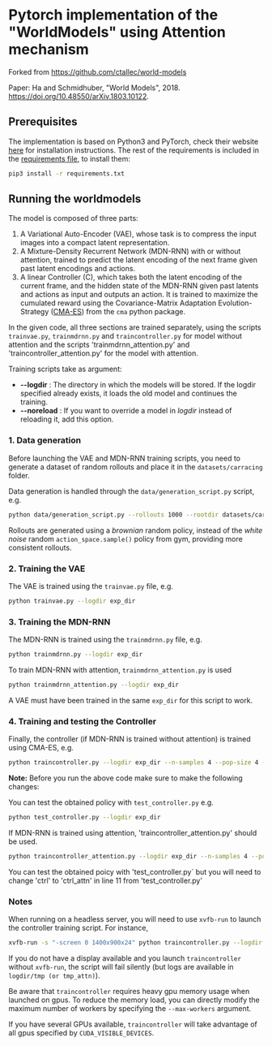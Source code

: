 # Pytorch implementation of the "WorldModels" using Attention mechanism

Forked from https://github.com/ctallec/world-models

Paper: Ha and Schmidhuber, "World Models", 2018. https://doi.org/10.48550/arXiv.1803.10122. 


## Prerequisites

The implementation is based on Python3 and PyTorch, check their website [here](https://pytorch.org) for installation instructions. The rest of the requirements is included in the [requirements file](requirements.txt), to install them:
```bash
pip3 install -r requirements.txt
```

## Running the worldmodels

The model is composed of three parts:

  1. A Variational Auto-Encoder (VAE), whose task is to compress the input images into a compact latent representation.
  2. A Mixture-Density Recurrent Network (MDN-RNN) with or without attention, trained to predict the latent encoding of the next frame given past latent encodings and actions.
  3. A linear Controller (C), which takes both the latent encoding of the current frame, and the hidden state of the MDN-RNN given past latents and actions as input and outputs an action. It is trained to maximize the cumulated reward using the Covariance-Matrix Adaptation Evolution-Strategy ([CMA-ES](http://www.cmap.polytechnique.fr/~nikolaus.hansen/cmaartic.pdf)) from the `cma` python package.

In the given code, all three sections are trained separately, using the scripts `trainvae.py`, `trainmdrnn.py` and `traincontroller.py` for model without attention and the scripts 'trainmdrnn_attention.py' and 'traincontroller_attention.py' for the model with attention.

Training scripts take as argument:
* **--logdir** : The directory in which the models will be stored. If the logdir specified already exists, it loads the old model and continues the training.
* **--noreload** : If you want to override a model in *logdir* instead of reloading it, add this option.

### 1. Data generation
Before launching the VAE and MDN-RNN training scripts, you need to generate a dataset of random rollouts and place it in the `datasets/carracing` folder.

Data generation is handled through the `data/generation_script.py` script, e.g.
```bash
python data/generation_script.py --rollouts 1000 --rootdir datasets/carracing --threads 8
```

Rollouts are generated using a *brownian* random policy, instead of the *white noise* random `action_space.sample()` policy from gym, providing more consistent rollouts.

### 2. Training the VAE
The VAE is trained using the `trainvae.py` file, e.g.
```bash
python trainvae.py --logdir exp_dir
```

### 3. Training the MDN-RNN
The MDN-RNN is trained using the `trainmdrnn.py` file, e.g.
```bash
python trainmdrnn.py --logdir exp_dir
```
To train MDN-RNN with attention, `trainmdrnn_attention.py` is used
```bash
python trainmdrnn_attention.py --logdir exp_dir
```
A VAE must have been trained in the same `exp_dir` for this script to work.
### 4. Training and testing the Controller
Finally, the controller (if MDN-RNN is trained without attention) is trained using CMA-ES, e.g.
```bash
python traincontroller.py --logdir exp_dir --n-samples 4 --pop-size 4 --target-return 950 --display --max-workers 11
```
<B>Note:</B> Before you run the above code make sure to make the following changes:

You can test the obtained policy with `test_controller.py` e.g.
```bash
python test_controller.py --logdir exp_dir
```
If MDN-RNN is trained using attention, 'traincontroller_attention.py' should be used.
```bash
python traincontroller_attention.py --logdir exp_dir --n-samples 4 --pop-size 4 --target-return 950 --display --max-workers 11
```
You can test the obtained poicy with 'test_controller.py` but you will need to change 'ctrl' to 'ctrl_attn' in line 11 from 'test_controller.py' 

### Notes
When running on a headless server, you will need to use `xvfb-run` to launch the controller training script. For instance,
```bash
xvfb-run -s "-screen 0 1400x900x24" python traincontroller.py --logdir exp_dir --n-samples 4 --pop-size 4 --target-return 950 --display
```
If you do not have a display available and you launch `traincontroller` without
`xvfb-run`, the script will fail silently (but logs are available in
`logdir/tmp (or tmp_attn)`).

Be aware that `traincontroller` requires heavy gpu memory usage when launched
on gpus. To reduce the memory load, you can directly modify the maximum number
of workers by specifying the `--max-workers` argument.

If you have several GPUs available, `traincontroller` will take advantage of
all gpus specified by `CUDA_VISIBLE_DEVICES`.
